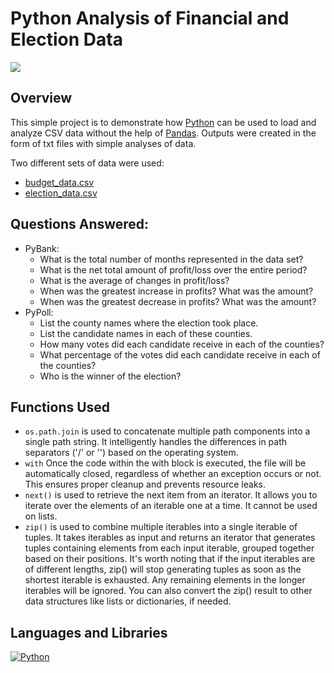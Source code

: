 # Python Analysis of Financial and Election Data

<img src="https://www.fortworthtexas.gov/files/assets/public/news/images/city-news-elections-graphic.jpg?dimension=pageimage&w=480">

## Overview

This simple project is to demonstrate how [Python](https://www.python.org/) can be used to load and analyze CSV data without the help of [Pandas](https://pandas.pydata.org/). Outputs were created in the form of txt files with simple analyses of data.

Two different sets of data were used:

- [budget_data.csv](https://github.com/ericyang91/Python_Analysis_of_Financial_and_Election_Data/blob/main/PyBank/Resources/budget_data.csv) 
- [election_data.csv](https://github.com/ericyang91/Python_Analysis_of_Financial_and_Election_Data/blob/main/PyPoll/Resources/election_data.csv)

## Questions Answered:

- PyBank:
  - What is the total number of months represented in the data set?
  - What is the net total amount of profit/loss over the entire period?
  - What is the average of changes in profit/loss?
  - When was the greatest increase in profits? What was the amount?
  - When was the greatest decrease in profits? What was the amount?
 - PyPoll:
   - List the county names where the election took place.
   - List the candidate names in each of these counties.
   - How many votes did each candidate receive in each of the counties?
   - What percentage of the votes did each candidate receive in each of the counties?
   - Who is the winner of the election?

## Functions Used

- `os.path.join` is used to concatenate multiple path components into a single path string. It intelligently handles the differences in path separators ('/' or '') based on the operating system.
- `with` Once the code within the with block is executed, the file will be automatically closed, regardless of whether an exception occurs or not. This ensures proper cleanup and prevents resource leaks.
- `next()` is used to retrieve the next item from an iterator. It allows you to iterate over the elements of an iterable one at a time. It cannot be used on lists.
- `zip()` is used to combine multiple iterables into a single iterable of tuples. It takes iterables as input and returns an iterator that generates tuples containing elements from each input iterable, grouped together based on their positions. It's worth noting that if the input iterables are of different lengths, zip() will stop generating tuples as soon as the shortest iterable is exhausted. Any remaining elements in the longer iterables will be ignored. You can also convert the zip() result to other data structures like lists or dictionaries, if needed.


## Languages and Libraries

[![Python](https://img.shields.io/badge/Python-3.x-blue.svg)](https://www.python.org/)
